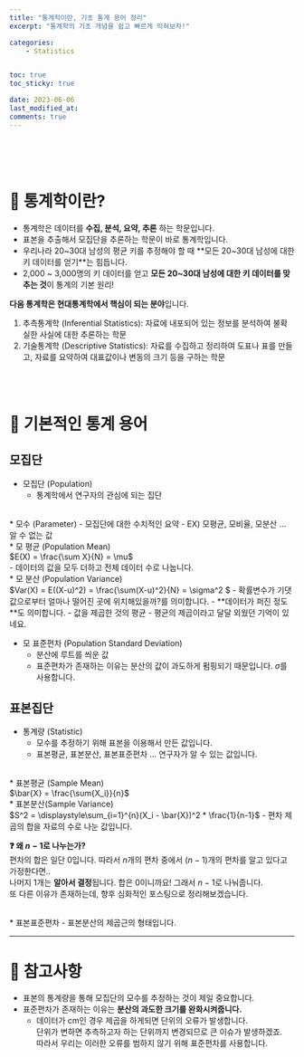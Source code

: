 ```yaml
---
title: "통계학이란, 기초 통계 용어 정리"
excerpt: "통계학의 기초 개념을 쉽고 빠르게 익혀보자!"

categories:
    - Statistics


toc: true
toc_sticky: true

date: 2023-06-06
last_modified_at: 
comments: true
---
```


<br><br><br>
# 📍 통계학이란?
- 통계학은 데이터를 **수집, 분석, 요약, 추론** 하는 학문입니다.
- 표본을 추출해서 모집단을 추론하는 학문이 바로 통계학입니다.
- 우리나라 20~30대 남성의 평균 키를 추정해야 할 때 **모든 20~30대 남성에 대한 키 데이터를 얻기**는 힘듭니다.<br>
- 2,000 ~ 3,000명의 키 데이터를 얻고 **모든 20~30대 남성에 대한 키 데이터를 맞추는 것**이 통계의 기본 원리!

**다음 통계학은 현대통계학에서 핵심이 되는 분야**입니다.<br>
1. 추측통계학 (Inferential Statistics): 자료에 내포되어 있는 정보를 분석하여 불확실한 사실에 대한 추론하는 학문
2. 기술통계학 (Descriptive Statistics): 자료를 수집하고 정리하여 도표나 표를 만들고, 자료를 요약하여 대표값이나 변동의 크기 등을 구하는 학문

<br><br>
# 📍 기본적인 통계 용어

## 모집단

* 모집단 (Population)
    - 통계학에서 연구자의 관심에 되는 집단

<br>
* 모수 (Parameter)
    - 모집단에 대한 수치적인 요약
    - EX) 모평균, 모비율, 모분산 ... 알 수 없는 값

<br>
* 모 평균 (Population Mean)<br>
$E(X) = \frac{\sum X}{N} = \mu$ <br>
    - 데이터의 값을 모두 더하고 전체 데이터 수로 나눕니다.

<br>
* 모 분산 (Population Variance)<br>
$Var(X) = E((X-u)^2) = \frac{\sum(X-u)^2}{N} = \sigma^2 $ 
    - 확률변수가 기댓값으로부터 얼마나 떨어진 곳에 위치해있을까?를 의미합니다.
    - **데이터가 퍼진 정도**도 의미합니다.
    - 값을 제곱한 것의 평균 - 평균의 제곱이라고 달달 외웠던 기억이 있네요.
    

* 모 표준편차 (Population Standard Deviation)<br>
    - 분산에 루트를 씌운 값
    - 표준편차가 존재하는 이유는 분산의 값이 과도하게 펌핑되기 때문입니다.
$\sigma$를 사용합니다.

## 표본집단
* 통계량 (Statistic)
    - 모수를 추정하기 위해 표본을 이용해서 만든 값입니다.
    - 표본평균, 표본분산, 표본표준편차 ... 연구자가 알 수 있는 값입니다.

<br>
* 표본평균 (Sample Mean)<br>
$\bar{X} = \frac{\sum{X_i}}{n}$

<br>
* 표본분산(Sample Variance)<br>
$S^2 = \displaystyle\sum_{i=1}^{n}(X_i - \bar{X})^2 * \frac{1}{n-1}$
    - 편차 제곱의 합을 자료의 수로 나눈 값입니다.

**❓ 왜 $n-1$로 나누는가?**<br>
편차의 합은 일단 0입니다. 따라서 $n$개의 편차 중에서 $(n-1)$개의 편차를 알고 있다고 가정한다면.. <br>나머지 1개는 **알아서 결정**됩니다. 합은 0이니까요! 그래서 $n-1$로 나눠줍니다. <br>
또 다른 이유가 존재하는데, 향후 심화적인 포스팅으로 정리해보겠습니다.

<br>
* 표본표준편차
    - 표본분산의 제곱근의 형태입니다.

---

# 📍 참고사항
* 표본의 통계량을 통해 모집단의 모수를 추정하는 것이 제일 중요합니다.
* 표준편차가 존재하는 이유는 **분산의 과도한 크기를 완화시켜줍니다.**
    - 데이터가 cm인 경우 제곱을 하게되면 단위의 오류가 발생합니다.<br>단위가 변하면 추측하고자 하는 단위까지 변경되므로 큰 이슈가 발생하겠죠.<br> 따라서 우리는 이러한 오류를 범하지 않기 위해 표준편차를 사용합니다.